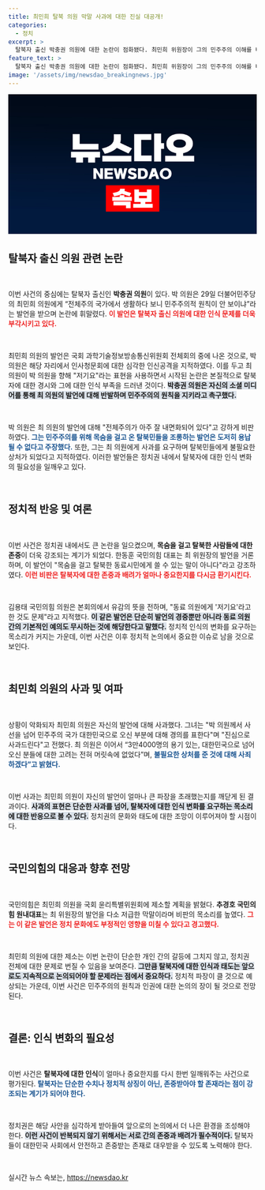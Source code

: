 ```yaml
---
title: 최민희 탈북 의원 막말 사과에 대한 진실 대공개!
categories:
  - 정치
excerpt: >
  탈북자 출신 박충권 의원에 대한 논란이 점화됐다. 최민희 위원장이 그의 민주주의 이해를 비웃자, 국민의힘은 생존을 걸고 탈북한 이들에 대한 조롱이라 반발했다. 최 위원장은 결국 사과를 했지만, 논쟁은 국회 윤리특위 제소로 이어질 예정이다.
feature_text: >
  탈북자 출신 박충권 의원에 대한 논란이 점화됐다. 최민희 위원장이 그의 민주주의 이해를 비웃자, 국민의힘은 생존을 걸고 탈북한 이들에 대한 조롱이라 반발했다. 최 위원장은 결국 사과를 했지만, 논쟁은 국회 윤리특위 제소로 이어질 예정이다.
image: '/assets/img/newsdao_breakingnews.jpg'
---
```


<p><img src="/assets/img/newsdao_breakingnews.jpg" alt="implanttips 속보" /></p>

<h2 data-ke-size="size26">탈북자 출신 의원 관련 논란</h2>

<p data-ke-size="size16">&nbsp;</p>

<p>이번 사건의 중심에는 탈북자 출신인 <b>박충권 의원</b>이 있다. 박 의원은 29일 더불어민주당의 최민희 의원에게 “전체주의 국가에서 생활하다 보니 민주주의적 원칙이 안 보이냐”라는 발언을 받으며 논란에 휘말렸다. <b><span style="color: #ee2323;">이 발언은 탈북자 출신 의원에 대한 인식 문제를 더욱 부각시키고 있다.</span></b></p>

<p data-ke-size="size16">&nbsp;</p>

<p>최민희 의원의 발언은 국회 과학기술정보방송통신위원회 전체회의 중에 나온 것으로, 박 의원은 해당 자리에서 인사청문회에 대한 심각한 인신공격을 지적하였다. 이를 두고 최 의원이 박 의원을 향해 "저기요"라는 표현을 사용하면서 시작된 논란은 본질적으로 탈북자에 대한 경시와 그에 대한 인식 부족을 드러낸 것이다. <b><span style="background-color: #21538527;">박충권 의원은 자신의 소셜 미디어를 통해 최 의원의 발언에 대해 반발하며 민주주의의 원칙을 지키라고 촉구했다.</span></b></p>

<p data-ke-size="size16">&nbsp;</p>

<p>박 의원은 최 의원의 발언에 대해 "전체주의가 아주 잘 내면화되어 있다"고 강하게 비판하였다. <b><span style="color: #1a5490;">그는 민주주의를 위해 목숨을 걸고 온 탈북민들을 조롱하는 발언은 도저히 용납될 수 없다고 주장했다.</span></b> 또한, 그는 최 의원에게 사과를 요구하며 탈북민들에게 불필요한 상처가 되었다고 지적하였다. 이러한 발언들은 정치권 내에서 탈북자에 대한 인식 변화의 필요성을 일깨우고 있다.</p>

<p data-ke-size="size16">&nbsp;</p>

<h2 data-ke-size="size26">정치적 반응 및 여론</h2>

<p data-ke-size="size16">&nbsp;</p>

<p>이번 사건은 정치권 내에서도 큰 논란을 일으켰으며, <b>목숨을 걸고 탈북한 사람들에 대한 존중</b>이 더욱 강조되는 계기가 되었다. 한동훈 국민의힘 대표는 최 위원장의 발언을 거론하며, 이 발언이 "목숨을 걸고 탈북한 동료시민에게 쓸 수 있는 말이 아니다"라고 강조하였다. <b><span style="color: #ee2323;">이런 비판은 탈북자에 대한 존중과 배려가 얼마나 중요한지를 다시금 환기시킨다.</span></b></p>

<p data-ke-size="size16">&nbsp;</p>

<p>김용태 국민의힘 의원은 본회의에서 유감의 뜻을 전하며, "동료 의원에게 '저기요'라고 한 것도 문제"라고 지적했다. <b><span style="background-color: #21538527;">이 같은 발언은 단순히 발언의 경중뿐만 아니라 동료 의원 간의 기본적인 예의도 무시하는 것에 해당한다고 말했다.</span></b> 정치적 인식의 변화를 요구하는 목소리가 커지는 가운데, 이번 사건은 이후 정치적 논의에서 중요한 이슈로 남을 것으로 보인다.</p>

<p data-ke-size="size16">&nbsp;</p>

<h2 data-ke-size="size26">최민희 의원의 사과 및 여파</h2>

<p data-ke-size="size16">&nbsp;</p>

<p>상황이 악화되자 최민희 의원은 자신의 발언에 대해 사과했다. 그녀는 "박 의원께서 사선을 넘어 민주주의 국가 대한민국으로 오신 부분에 대해 경의를 표한다"며 "진심으로 사과드린다"고 전했다. 최 의원은 이어서 “3만4000명의 용기 있는, 대한민국으로 넘어오신 분들에 대한 고려는 전혀 머릿속에 없었다”며, <b><span style="color: #1a5490;">불필요한 상처를 준 것에 대해 사죄하겠다”고 밝혔다.</span></b></p>

<p data-ke-size="size16">&nbsp;</p>

<p>이번 사과는 최민희 의원이 자신의 발언이 얼마나 큰 파장을 초래했는지를 깨닫게 된 결과이다. <b><span style="background-color: #21538527;">사과의 표현은 단순한 사과를 넘어, 탈북자에 대한 인식 변화를 요구하는 목소리에 대한 반응으로 볼 수 있다.</span></b> 정치권의 문화와 태도에 대한 조망이 이루어져야 할 시점이다.</p>

<p data-ke-size="size16">&nbsp;</p>

<h2 data-ke-size="size26">국민의힘의 대응과 향후 전망</h2>

<p data-ke-size="size16">&nbsp;</p>

<p>국민의힘은 최민희 의원을 국회 윤리특별위원회에 제소할 계획을 밝혔다. <b>추경호 국민의힘 원내대표</b>는 최 위원장의 발언을 다소 저급한 막말이라며 비판의 목소리를 높였다. <b><span style="color: #ee2323;">그는 이 같은 발언은 정치 문화에도 부정적인 영향을 미칠 수 있다고 경고했다.</span></b></p>

<p data-ke-size="size16">&nbsp;</p>

<p>최민희 의원에 대한 제소는 이번 논란이 단순한 개인 간의 갈등에 그치지 않고, 정치권 전체에 대한 문제로 번질 수 있음을 보여준다. <b><span style="background-color: #21538527;">그만큼 탈북자에 대한 인식과 태도는 앞으로도 지속적으로 논의되어야 할 문제라는 점에서 중요하다.</span></b> 정치적 파장이 클 것으로 예상되는 가운데, 이번 사건은 민주주의의 원칙과 인권에 대한 논의의 장이 될 것으로 전망된다.</p>

<p data-ke-size="size16">&nbsp;</p>

<h2 data-ke-size="size26">결론: 인식 변화의 필요성</h2>

<p data-ke-size="size16">&nbsp;</p>

<p>이번 사건은 <b>탈북자에 대한 인식</b>이 얼마나 중요한지를 다시 한번 일깨워주는 사건으로 평가된다. <b><span style="color: #1a5490;">탈북자는 단순한 수치나 정치적 상징이 아닌, 존중받아야 할 존재라는 점이 강조되는 계기가 되어야 한다.</span></b> </p>

<p data-ke-size="size16">&nbsp;</p>

<p>정치권은 해당 사안을 심각하게 받아들여 앞으로의 논의에서 더 나은 환경을 조성해야 한다. <b><span style="background-color: #21538527;">이런 사건이 반복되지 않기 위해서는 서로 간의 존중과 배려가 필수적이다.</span></b> 탈북자들이 대한민국 사회에서 안전하고 존중받는 존재로 대우받을 수 있도록 노력해야 한다. </p>

<p data-ke-size="size16">&nbsp;</p>
실시간 뉴스 속보는, <a href="https://newsdao.kr" rel="dofollow">https://newsdao.kr</a>


